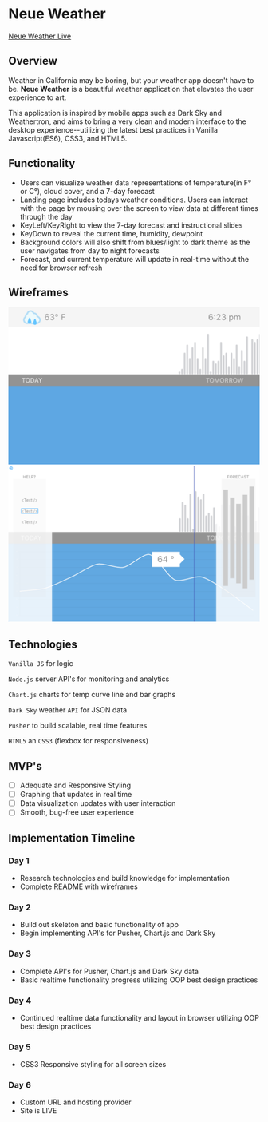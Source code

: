# Neue Weather 

[Neue Weather Live](https://neue-weather.herokuapp.com/)

## Overview

Weather in California may be boring, but your weather app doesn't have to be. **Neue Weather** is a beautiful weather application that elevates the user experience to art. 

This application is inspired by mobile apps such as Dark Sky and Weathertron, and aims to bring a very clean and modern interface to the desktop experience--utilizing the latest best practices in Vanilla Javascript(ES6), CSS3, and HTML5.

## Functionality

* Users can visualize weather data representations of temperature(in F° or C°), cloud cover, and a 7-day forecast
* Landing page includes todays weather conditions. Users can interact with the page by mousing over the screen to view data at different times through the day
* KeyLeft/KeyRight to view the 7-day forecast and instructional slides
* KeyDown to reveal the current time, humidity, dewpoint
* Background colors will also shift from blues/light to dark theme as the user navigates from day to night forecasts
* Forecast, and current temperature will update in real-time without the need for browser refresh

## Wireframes
![](new_day2.png)
![](new_day.png)

## Technologies
`Vanilla JS` for logic

`Node.js` server API's for monitoring and analytics

`Chart.js` charts for temp curve line and bar graphs

`Dark Sky` weather `API` for JSON data

`Pusher` to build scalable, real time features

`HTML5` an `CSS3` (flexbox for responsiveness)

## MVP's 

- [ ] Adequate and Responsive Styling
- [ ] Graphing that updates in real time
- [ ] Data visualization updates with user interaction
- [ ] Smooth, bug-free user experience

## Implementation Timeline

### Day 1
* Research technologies and build knowledge for implementation
* Complete README with wireframes

### Day 2
* Build out skeleton and basic functionality of app
* Begin implementing API's for Pusher, Chart.js and Dark Sky

### Day 3
* Complete API's for Pusher, Chart.js and Dark Sky data
* Basic realtime functionality progress utilizing OOP best design practices

### Day 4 
* Continued realtime data functionality and layout in browser utilizing OOP best design practices

### Day 5
* CSS3 Responsive styling for all screen sizes

### Day 6 
* Custom URL and hosting provider
* Site is LIVE
